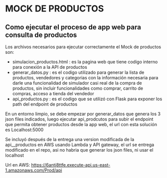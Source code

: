 # MOCK DE PRODUCTOS
## Como ejecutar el proceso de app web para consulta de productos
Los archivos necesarios para ejecutar correctamente el Mock de productos son:
* simulacion_productos.html : es la pagina web que tiene codigo interno para conexión a la API de productos
* generar_datos.py : es el codigo utilizado para generar la lista de productos, vendedores y categorias con la información necesaria para darle una funcionalidad de simulador casi real de la compra de productos, sin incluir funcionalidades como comprar, carrito de compras, acceso a tienda del vendedor 
* api_productos.py : es el codigo que se utilizó con Flask para exponer los path del endpoint de productos

En un entorno limpio, se debe empezar por generar_datos que genera los 3 json files indicados, luego ejecutar api_prodcutos para subir el endpoint que permita obtener productos desde la app web, el url con esta solución es Localhost:5000

Se incluyó después de la entrega una version modificada de la api__productos en AWS usando Lambda y API gateway, el url se entrega modificado en el repo, asi no habria que generar los json files, ni usar el localhost

Url en AWS: https://6antj8ttfe.execute-api.us-east-1.amazonaws.com/Prod/api